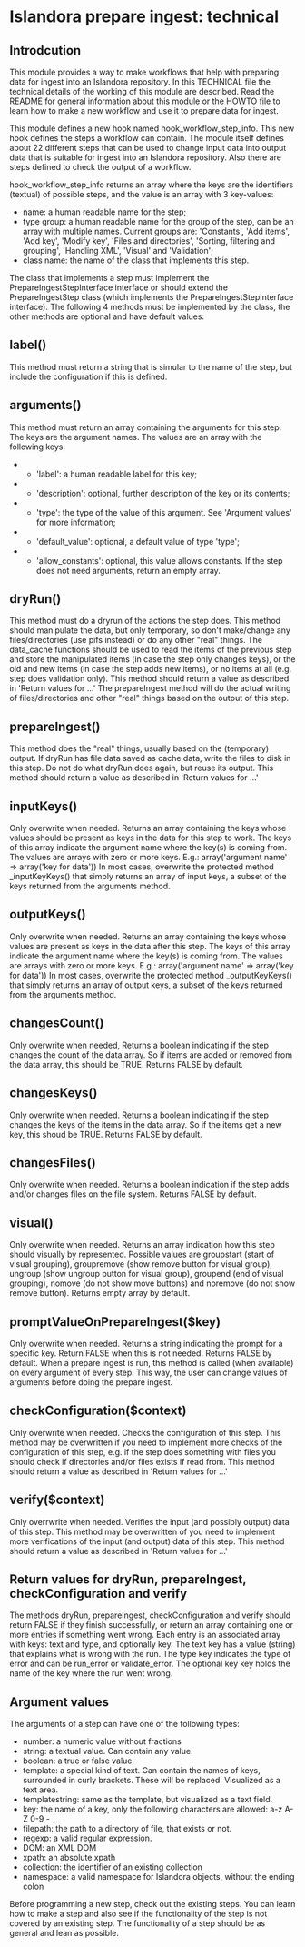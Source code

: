 # Islandora prepare ingest: technical

## Introdcution 

This module provides a way to make workflows that help with preparing data for ingest into an Islandora repository.
In this TECHNICAL file the technical details of the working of this module are described. Read the README for general information about this module or the HOWTO file to learn how to make a new workflow and use it to prepare data for ingest.

This module defines a new hook named hook_workflow_step_info. This new hook defines the steps a workflow can contain. The module itself defines about 22 different steps that can be used to change input data into output data that is suitable for ingest into an Islandora repository. Also there are steps defined to check the output of a workflow.

hook_workflow_step_info returns an array where the keys are the identifiers (textual) of possible steps, and the value is an array with 3 key-values:
 - name: a human readable name for the step;
 - type group: a human readable name for the group of the step, can be an array with multiple names. Current groups are: 'Constants', 'Add items', 'Add key', 'Modify key', 'Files and directories', 'Sorting, filtering and grouping', 'Handling XML', 'Visual' and 'Validation';
 - class name: the name of the class that implements this step.

The class that implements a step must implement the PrepareIngestStepInterface interface or should extend the PrepareIngestStep class (which implements the PrepareIngestStepInterface interface).
The following 4 methods must be implemented by the class, the other methods are optional and have default values:

## label()
This method must return a string that is simular to the name of the step, but include the configuration if this is defined.

## arguments()
This method must return an array containing the arguments for this step. The keys are the argument names. The values are an array with the following keys:
  * - 'label': a human readable label for this key;
  * - 'description': optional, further description of the key or its contents;
  * - 'type': the type of the value of this argument. See 'Argument values' for more information;
  * - 'default_value': optional, a default value of type 'type';
  * - 'allow_constants': optional, this value allows constants.
If the step does not need arguments, return an empty array.

## dryRun()
This method must do a dryrun of the actions the step does. This method should manipulate the data, but only temporary, so don't make/change any files/directories (use pifs instead) or do any other "real" things.
The data_cache functions should be used to read the items of the previous step and store the manipulated items (in case the step only changes keys), or the old and new items (in case the step adds new items), or no items at all (e.g. step does validation only).
This method should return a value as described in 'Return values for ...'
The prepareIngest method will do the actual writing of files/directories and other "real" things based on the output of this step.

## prepareIngest()
This method does the "real" things, usually based on the (temporary) output. If dryRun has file data saved as cache data, write the files to disk in this step. Do not do what dryRun does again, but reuse its output.
This method should return a value as described in 'Return values for ...'

## inputKeys()
Only overwrite when needed. Returns an array containing the keys whose values should be present as keys in the data for this step to work. The keys of this array indicate the argument name where the key(s) is coming from. The values are arrays with zero or more keys. E.g.: array('argument name' => array('key for data'))
In most cases, overwrite the protected method _inputKeyKeys() that simply returns an array of input keys, a subset of the keys returned from the arguments method.

## outputKeys()
Only overwrite when needed. Returns an array containing the keys whose values are present as keys in the data after this step. The keys of this array indicate the argument name where the key(s) is coming from. The values are arrays with zero or more keys. E.g.: array('argument name' => array('key for data'))
In most cases, overwrite the protected method _outputKeyKeys() that simply returns an array of output keys, a subset of the keys returned from the arguments method.

## changesCount()
Only overwrite when needed, Returns a boolean indicating if the step changes the count of the data array. So if items are added or removed from the data array, this should be TRUE. Returns FALSE by default.

## changesKeys()
Only overwrite when needed. Returns a boolean indicating if the step changes the keys of the items in the data array. So if the items get a new key, this shoud be TRUE. Returns FALSE by default.

## changesFiles()
Only overwrite when needed. Returns a boolean indication if the step adds and/or changes files on the file system. Returns FALSE by default.

## visual()
Only overwrite when needed. Returns an array indication how this step should visually by represented. Possible values are groupstart (start of visual grouping), groupremove (show remove button for visual group), ungroup (show ungroup button for visual group), groupend (end of visual grouping), nomove (do not show move buttons) and noremove (do not show remove button). Returns empty array by default.

## promptValueOnPrepareIngest($key)
Only overwrite when needed. Returns a string indicating the prompt for a specific key. Return FALSE when this is not needed. Returns FALSE by default. When a prepare ingest is run, this method is called (when available) on every argument of every step. This way, the user can change values of arguments before doing the prepare ingest.

## checkConfiguration($context)
Only overwrite when needed. Checks the configuration of this step. This method may be overwritten if you need to implement more checks of the configuration of this step, e.g. if the step does something with files you should check if directories and/or files exists if read from.
This method should return a value as described in 'Return values for ...'

## verify($context)
Only overrwrite when needed. Verifies the input (and possibly output) data of this step. This method may be overwritten of you need to implement more verifications of the input (and output) data of this step.
This method should return a value as described in 'Return values for ...'

## Return values for dryRun, prepareIngest, checkConfiguration and verify
The methods dryRun, prepareIngest, checkConfiguration and verify should return FALSE if they finish successfully, or return an array containing one or more entries if something went wrong. Each entry is an associated array with keys: text and type, and optionally key. The text key has a value (string) that explains what is wrong with the run. The type key indicates the type of error and can be run_error or validate_error. The optional key key holds the name of the key where the run went wrong.


## Argument values
The arguments of a step can have one of the following types:
 - number: a numeric value without fractions
 - string: a textual value. Can contain any value.
 - boolean: a true or false value.
 - template: a special kind of text. Can contain the names of keys, surrounded in curly brackets. These will be replaced. Visualized as a text area.
 - templatestring: same as the template, but visualized as a text field.
 - key: the name of a key, only the following characters are allowed: a-z A-Z 0-9 - _
 - filepath: the path to a directory of file, that exists or not.
 - regexp: a valid regular expression.
 - DOM: an XML DOM
 - xpath: an absolute xpath
 - collection: the identifier of an existing collection
 - namespace: a valid namespace for Islandora objects, without the ending colon

Before programming a new step, check out the existing steps. You can learn how to make a step and also see if the functionality of the step is not covered by an existing step. The functionality of a step should be as general and lean as possible.


